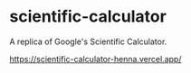 # scientific-calculator
A replica of Google's Scientific Calculator.

https://scientific-calculator-henna.vercel.app/
